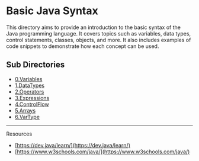 # Basic Java Syntax

This directory aims to provide an introduction to the basic syntax of the Java programming language. It covers topics such as variables, data types, control statements, classes, objects, and more. It also includes examples of code snippets to demonstrate how each concept can be used.

## Sub Directories

-   [0.Variables](https://github.com/jamesawo/java-mastery-refresher/tree/main/0.Basic-Java-Syntax/0.Variables)
-   [1.DataTypes](https://github.com/jamesawo/java-mastery-refresher/tree/main/0.Basic-Java-Syntax/1.Data-Types)
-   [2.Operators](https://github.com/jamesawo/java-mastery-refresher/tree/main/0.BasicJavaSyntax/2.Operators)
-   [3.Expressions](https://github.com/jamesawo/java-mastery-refresher/tree/main/0.BasicJavaSyntax/3.Expressions)
-   [4.ControlFlow](https://github.com/jamesawo/java-mastery-refresher/tree/main/0.BasicJavaSyntax/4.ControlFlow)
-   [5.Arrays](https://github.com/jamesawo/java-mastery-refresher/tree/main/0.BasicJavaSyntax/5.Arrays)
-   [6.VarType](https://github.com/jamesawo/java-mastery-refresher/tree/main/0.BasicJavaSyntax/6.VarType)

---

Resources

-   [https://dev.java/learn/](https://dev.java/learn/)
-   [https://www.w3schools.com/java/](https://www.w3schools.com/java/)
